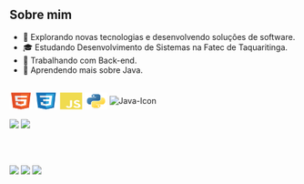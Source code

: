 
## Sobre mim
- 🤔 Explorando novas tecnologias e desenvolvendo soluções de software.
- 🎓 Estudando Desenvolvimento de Sistemas na Fatec de Taquaritinga.
- 💼 Trabalhando com Back-end.
- 🌱 Aprendendo mais sobre Java.


<img href="https://discord.com/channels/@me/1198357382464548904/1218023218489724958">
<div style="display: inline_block">

  <img align="center" alt="HTML-Icon" height="30" width="40" src="https://raw.githubusercontent.com/devicons/devicon/master/icons/html5/html5-original.svg">
  <img align="center" alt="CSS-Icon" height="30" width="40" src="https://raw.githubusercontent.com/devicons/devicon/master/icons/css3/css3-original.svg">
  <img align="center" alt="Js-Icon" height="30" width="40" src="https://raw.githubusercontent.com/devicons/devicon/master/icons/javascript/javascript-plain.svg">
  <img align="center" alt="Pytohn-Icon" height="30" width="40" src="https://raw.githubusercontent.com/devicons/devicon/master/icons/python/python-original.svg">
  <img align="center" alt="Java-Icon" height="30" width="40" src="https://github.com/vitormapeli/vitormapeli/assets/105941606/820d071c-51b7-4ddf-a216-cd7eedb36745">
</div>

<br>
<a href=https://github.com/vitormapeli><img src="https://github-readme-stats.vercel.app/api?username=vitormapeli&theme=midnight-purple&show_icons=true&hide_border=true&count_private=true" height="160"></a>
<a href=https://github.com/vitormapeli><img src="https://github-readme-streak-stats.herokuapp.com/?user=vitormapeli&theme=midnight-purple&hide_border=true" height="160"></a>


   



<br><br>

<div> 
  <a href="https://www.instagram.com/vitor_mapeli/" target="_blank"><img src="https://img.shields.io/badge/-Instagram-%23E4405F?style=for-the-badge&logo=instagram&logoColor=white" target="_blank"></a>
  <a href = "mailto:vitormapeli@gmail.com"><img src="https://img.shields.io/badge/-Gmail-%23333?style=for-the-badge&logo=gmail&logoColor=white" target="_blank"></a>
  <a href="https://www.linkedin.com/in/vitor-mapeli-263b3527a/" target="_blank"><img src="https://img.shields.io/badge/-LinkedIn-%230077B5?style=for-the-badge&logo=linkedin&logoColor=white" target="_blank"></a> 
</div>
